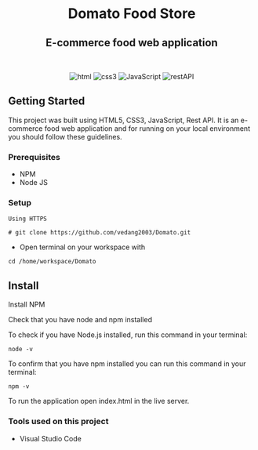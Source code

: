 <h1 align="center">Domato Food Store</h1> 

<h2 align="center">E-commerce food web application</h2>

<br />
<p align="center">
    <img src="https://img.shields.io/badge/HTML5-E34F26?style=for-the-badge&logo=html5&logoColor=white" alt="html"/>
    <img src="https://img.shields.io/badge/CSS3-1572B6?style=for-the-badge&logo=css3&logoColor=white" alt="css3"/> 
    <img src="https://img.shields.io/badge/JavaScript-323330?style=for-the-badge&logo=javascript&logoColor=F7DF1E" alt="JavaScript" />
    <img src="https://img.shields.io/badge/Rest_API-02303A?style=for-the-badge&logo=react-router&logoColor=white" alt="restAPI"/>
</p>

## Getting Started

This project was built using HTML5, CSS3, JavaScript, Rest API. It is an e-commerce food web application and for running on your local environment you should follow these guidelines.


### Prerequisites

- NPM 
- Node JS

### Setup

```
Using HTTPS

# git clone https://github.com/vedang2003/Domato.git
```

+ Open terminal on your workspace with

```
cd /home/workspace/Domato
```


## Install

Install NPM

Check that you have node and npm installed

To check if you have Node.js installed, run this command in your terminal:


```
node -v
```

To confirm that you have npm installed you can run this command in your terminal:


```
npm -v
```

To run the application open index.html in the live server.


### Tools used on this project

- Visual Studio Code


<br/>

